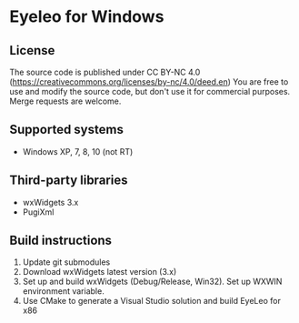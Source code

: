 # Eyeleo for Windows

## License
The source code is published under CC BY-NC 4.0 (https://creativecommons.org/licenses/by-nc/4.0/deed.en)
You are free to use and modify the source code, but don't use it for commercial purposes.
Merge requests are welcome.

## Supported systems
* Windows XP, 7, 8, 10 (not RT)

## Third-party libraries
* wxWidgets 3.x
* PugiXml

## Build instructions
1) Update git submodules
2) Download wxWidgets latest version (3.x)
3) Set up and build wxWidgets (Debug/Release, Win32). Set up WXWIN environment variable.
4) Use CMake to generate a Visual Studio solution and build EyeLeo for x86